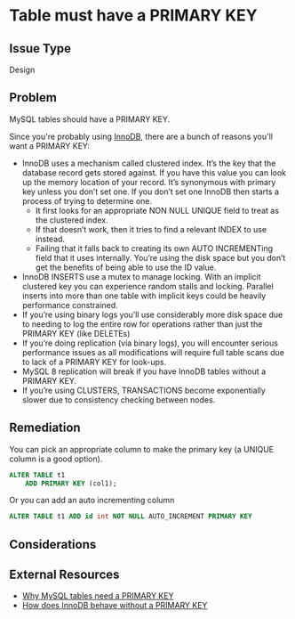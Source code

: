 # Table must have a PRIMARY KEY

## Issue Type

Design

## Problem

MySQL tables should have a PRIMARY KEY.

Since you're probably using [InnoDB](preferred_engine), there are a bunch of reasons you'll want a PRIMARY KEY:

* InnoDB uses a mechanism called clustered index. It’s the key that the database record gets stored against.
  If you have this value you can look up the memory location of your record.
  It’s synonymous with primary key unless you don’t set one.
  If you don’t set one InnoDB then starts a process of trying to determine one.
    * It first looks for an appropriate NON NULL UNIQUE field to treat as the clustered index.
    * If that doesn’t work, then it tries to find a relevant INDEX to use instead.
    * Failing that it falls back to creating its own AUTO INCREMENTing field that it uses internally.
      You’re using the disk space but you don’t get the benefits of being able to use the ID value.
* InnoDB INSERTS use a mutex to manage locking. With an implicit clustered key you can experience random stalls and locking. Parallel inserts into more than one table with implicit keys could be heavily performance constrained.
* If you’re using binary logs you’ll use considerably more disk space due to needing to log the entire row for operations rather than just the PRIMARY KEY (like DELETEs)
* If you’re doing replication (via binary logs), you will encounter serious performance issues as all modifications will require full table scans due to lack of a PRIMARY KEY for look-ups.
* MySQL 8 replication will break if you have InnoDB tables without a PRIMARY KEY.
* If you’re using CLUSTERS, TRANSACTIONS become exponentially slower due to consistency checking between nodes.

## Remediation

You can pick an appropriate column to make the primary key (a UNIQUE column is a good option).

```sql
ALTER TABLE t1
    ADD PRIMARY KEY (col1);
```

Or you can add an auto incrementing column

```sql
ALTER TABLE t1 ADD id int NOT NULL AUTO_INCREMENT PRIMARY KEY
```

## Considerations



## External Resources

* [Why MySQL tables need a PRIMARY KEY](https://federico-razzoli.com/why-mysql-tables-need-a-primary-key)
* [How does InnoDB behave without a PRIMARY KEY](https://blog.jcole.us/2013/05/02/how-does-innodb-behave-without-a-primary-key/)
